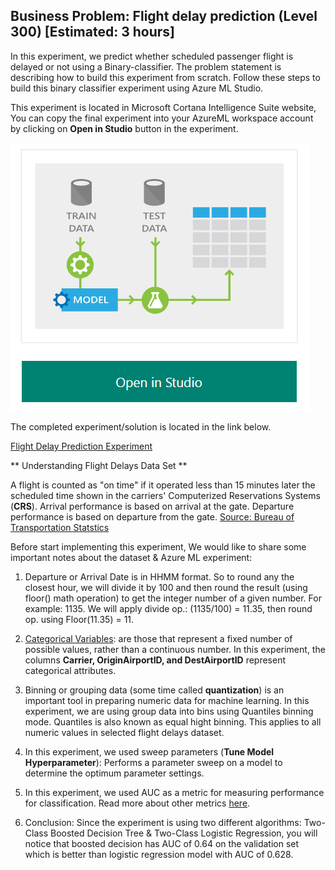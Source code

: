 
## Business Problem:  Flight delay prediction (Level 300) [Estimated: 3 hours]

In this experiment, we predict whether scheduled passenger flight is delayed or not using a Binary-classifier.
The problem statement is describing how to build this experiment from scratch. 
Follow these steps to build this binary classifier experiment using Azure ML Studio.


This experiment is located in Microsoft Cortana Intelligence Suite website, You can copy the final experiment into
your AzureML workspace account by clicking on **Open in Studio** button in the experiment. 

![Open Studio button](/Images/OpenInStudio.PNG)

The completed experiment/solution is located in the link below.

[Flight Delay Prediction Experiment](https://gallery.cortanaintelligence.com/Experiment/Binary-Classification-Flight-delay-prediction-3) 

** Understanding Flight Delays Data Set **

A flight is counted as "on time" if it operated less than 15 minutes later the scheduled time shown in the carriers' Computerized Reservations Systems (**CRS**). 
Arrival performance is based on arrival at the gate. Departure performance is based on departure from the gate. [Source: Bureau of Transportation Statstics](http://www.rita.dot.gov/bts/help/aviation/index.html)

Before start implementing this experiment, We would like to share some important notes about the dataset & Azure ML experiment:

1.	Departure or Arrival Date is in HHMM format. So to round any the closest hour, we will divide it by 100 and then round the result (using floor() math operation) to get the integer number of a given number.
For example: 1135. We will apply divide op.: (1135/100) = 11.35, then round op. using Floor(11.35) = 11.

2.	[Categorical Variables](https://en.wikipedia.org/wiki/Categorical_variable): are those that represent a fixed number of possible values, rather than a continuous number. 
In this experiment, the columns **Carrier, OriginAirportID, and DestAirportID** represent categorical attributes.

3.	Binning or grouping data (some time called **quantization**) is an important tool in preparing numeric data for machine learning. 
In this experiment, we are using group data into bins using Quantiles binning mode. Quantiles is also known as equal hight binning. 
This applies to all numeric values in selected flight delays dataset.

4.	In this experiment, we used sweep parameters (**Tune Model Hyperparameter**): Performs a parameter sweep on a model to determine the optimum parameter settings.

5.	In this experiment, we used AUC as a metric for measuring performance for classification. Read more about other metrics [here](https://msdn.microsoft.com/library/azure/038d91b6-c2f2-42a1-9215-1f2c20ed1b40).

6.	Conclusion: Since the experiment is using two different algorithms: Two-Class Boosted Decision Tree & Two-Class Logistic Regression, you will notice that boosted decision has AUC of 0.64 on the validation set which is better than logistic regression model with AUC of 0.628.

